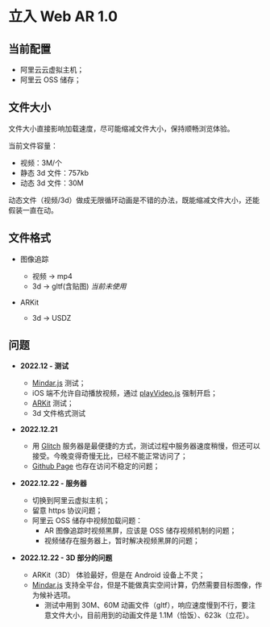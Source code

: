 # 立入 Web AR 1.0

## 当前配置
* 阿里云云虚拟主机；
* 阿里云 OSS 储存；

## 文件大小
文件大小直接影响加载速度，尽可能缩减文件大小，保持顺畅浏览体验。

当前文件容量：
- 视频：3M/个
- 静态 3d 文件：757kb
- 动态 3d 文件：30M

动态文件（视频/3d）做成无限循环动画是不错的办法，既能缩减文件大小，还能假装一直在动。


## 文件格式
- 图像追踪
  - 视频 -> mp4
  - 3d -> gltf(含贴图) *当前未使用*

- ARKit
  - 3d -> USDZ

## 问题
- **2022.12 - 测试**
  - [Mindar.js](https://hiukim.github.io/mind-ar-js-doc/) 测试；
  - iOS 端不允许自动播放视频，通过 [playVideo.js](playVideo.js) 强制开启；
  - [ARKit](https://developer.apple.com/cn/documentation/arkit/) 测试；
  - 3d 文件格式测试

- **2022.12.21**
  - 用 [Glitch](https://glitch.com/) 服务器是最便捷的方式，测试过程中服务器速度稍慢，但还可以接受。今晚变得奇慢无比，已经不能正常访问了；
  - [Github Page](https://pages.github.com/) 也存在访问不稳定的问题；

- **2022.12.22 - 服务器**
  - 切换到阿里云虚拟主机； 
  - 留意 https 协议问题；
  - 阿里云 OSS 储存中视频加载问题：
    - AR 图像追踪时视频黑屏，应该是 OSS 储存视频机制的问题；
    - 视频储存在服务器上，暂时解决视频黑屏的问题；

- **2022.12.22 - 3D 部分的问题**
  - ARKit（3D） 体验最好，但是在 Android 设备上不灵；
  - [Mindar.js](https://hiukim.github.io/mind-ar-js-doc/) 支持全平台，但是不能做真实空间计算，仍然需要目标图像，作为候补选项。
    - 测试中用到 30M、60M 动画文件（gltf），响应速度慢到不行，要注意文件大小，目前用到的动画文件是 1.1M（恰饭）、623k（立花）。